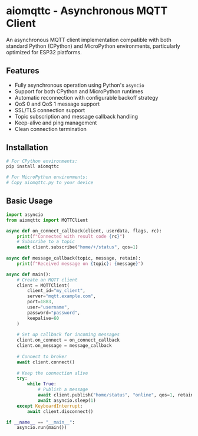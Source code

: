# aiomqttc - Asynchronous MQTT Client

An asynchronous MQTT client implementation compatible with both standard Python (CPython) and MicroPython environments, particularly optimized for ESP32 platforms.

## Features

- Fully asynchronous operation using Python's `asyncio`
- Support for both CPython and MicroPython runtimes
- Automatic reconnection with configurable backoff strategy
- QoS 0 and QoS 1 message support
- SSL/TLS connection support
- Topic subscription and message callback handling
- Keep-alive and ping management
- Clean connection termination

## Installation

```bash
# For CPython environments:
pip install aiomqttc

# For MicroPython environments:
# Copy aiomqttc.py to your device
```

## Basic Usage

```python
import asyncio
from aiomqttc import MQTTClient

async def on_connect_callback(client, userdata, flags, rc):
    print(f"Connected with result code {rc}")
    # Subscribe to a topic
    await client.subscribe("home/+/status", qos=1)
    
async def message_callback(topic, message, retain):
    print(f"Received message on {topic}: {message}")

async def main():
    # Create an MQTT client
    client = MQTTClient(
        client_id="my_client",
        server="mqtt.example.com",
        port=1883,
        user="username",
        password="password",
        keepalive=60
    )
    
    # Set up callback for incoming messages
    client.on_connect = on_connect_callback
    client.on_message = message_callback
    
    # Connect to broker
    await client.connect()
    
    # Keep the connection alive
    try:
        while True:
            # Publish a message
            await client.publish("home/status", "online", qos=1, retain=True)
            await asyncio.sleep(1)
    except KeyboardInterrupt:
        await client.disconnect()

if __name__ == "__main__":
    asyncio.run(main())
```